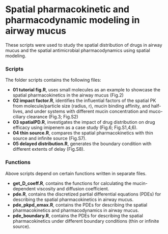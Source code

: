 
# Spatial pharmacokinetic and pharmacodynamic modeling in airway mucus

These scripts were used to study the spatial distribution of drugs in
airway mucus and the spatial antimicrobial pharmacodynamics using
spatial modeling.

### Scripts

The folder scripts contains the following files:

-   **01 tutorial fig.R**, uses small molecules as an example to showcase the spatial pharmacokinetics in the airway mucus (Fig.2)
-   **02 impact factor.R**, identifies the influential factors of the spatial PK from molecule/particle size (radius, r), mucin binding affinity, and half-lives, and under systems with different mucin concentration and muco-ciliary clearance (Fig.3; Fig.S2)
-   **03 spatialPD.R**, investigates the impact of drug distribution on drug efficacy using imipenem as a case study (Fig.6; Fig.S1,4,6).
-   **04 thin source.R**, compares the spatial pharmacokinetics with thin source and infinite source (Fig.S7).
-   **05 delayed distribution.R**, generates the boundary condition with different extents of delay (Fig.S8).

### Functions

Above scripts depend on certain functions written in separate files.

-   **get_D_coeff.R**, contains the functions for calculating the mucin-dependent viscosity and diffusion coefficient.
-   **pde.R**, contains the discretized partial differential equations (PDEs) for describing the spatial pharmacokinetics in airway mucus.
-   **pde_pkpd_emax.R**, contains the PDEs for describing the spatial pharmacokinetics and pharmacodynamics in airway mucus.
-   **pde_boundary.R**, contains the PDEs for describing the spatial pharmacokinetics under different boundary conditions (thin or infinite source).
